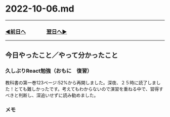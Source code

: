 # 2022-10-06.md
  
---
### [◀️前日へ](https://github.com/yuasys/chatty-journal/blob/main/2022/10/2022-10-05.md)&emsp;&emsp;&emsp;&emsp;[翌日へ▶️](https://github.com/yuasys/chatty-journal/blob/main/2022/10/2022-10-07.md)
---

## 今日やったこと／やって分かったこと

### 久しぶりReact勉強（おもに　復習）

教科書の第一巻123ページ:52%から再開しました。深夜、２５時に読了しました！とても難しかったです。考えてもわからないので演習を重ねる中で、習得すべきと判断し、深追いせずに読み勧めました。


### 

###

### 

### メモ
